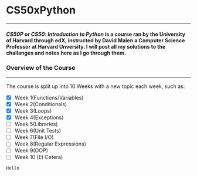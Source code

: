 # **CS50xPython**
---
#### **_CS50P_** or **_CS50: Introduction to Python_** is a course ran by the University of Harvard through edX, instructed by David Malen a Computer Science Professor at Harvard Unversity. I will post all my solutions to the challanges and notes here as I go through them.

### Overview of the Course
---
The course is split up into 10 Weeks with a new topic each week, such as:

- [x] Week 1(Functions/Variables)
- [x] Week 2(Conditionals)
- [x] Week 3(Loops)
- [x] Week 4(Exceptions)
- [ ] Week 5(Libraries)
- [ ] Week 6(Unit Tests)
- [ ] Week 7(File I/O)
- [ ] Week 8(Regular Expressions)
- [ ] Week 9(OOP)
- [ ] Week 10 (Et Cetera)

```diff
Hello
